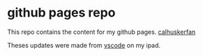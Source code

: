 # github pages repo

This repo contains the content for my github pages. [calhuskerfan](https://calhuskerfan.github.io/)

Theses updates were made from [vscode](vscode.dev) on my ipad.